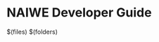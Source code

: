 # NAIWE Developer Guide

$(files)
$(folders)
<!--stackedit_data:
eyJoaXN0b3J5IjpbNjMyMjI3OTExXX0=
-->